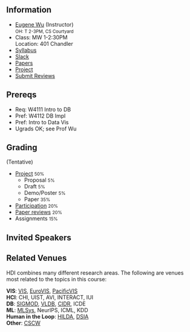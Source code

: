 ## Information 

* [Eugene Wu](http://www.eugenewu.net) (Instructor)     
  <small>OH: T 2-3PM, CS Courtyard</small>   
* Class: MW 1-2:30PM   
  Location: 401 Chandler
* [Syllabus](./syllabus)
* [Slack](https://join.slack.com/t/hdisystems/signup)
* [Papers](./papers)
* [Project](./projects)
* [Submit Reviews](https://github.com/columbiaviz/2021f-systemshdi/wiki)


## Prereqs

* Req: W4111 Intro to DB
* Pref: W4112 DB Impl
* Pref: Intro to Data Vis
* Ugrads OK; see Prof Wu

## Grading 

(Tentative)

* [Project](./projects) <small>50%</small>
  * Proposal <small>5%</small>
  * Draft <small>5%</small>
  * Demo/Poster <small>5%</small>
  * Paper <small>35%</small>
* [Participation](./syllabus#participation)  <small>20%</small> 
* [Paper reviews](./syllabus#reading) <small>20%</small>
* Assignments <small>15%</small>


## Invited Speakers



## Related Venues

HDI combines many different research areas.  The following are venues most related to the topics in this course:

**VIS**: [VIS](http://ieeevis.org), [EuroVIS](https://www.eurovis.org/egev20/), [PacificVIS](http://research.cbs.chula.ac.th/pvis2019/home.aspx)    
**HCI**: CHI, UIST, AVI, INTERACT, IUI    
**DB**:  [SIGMOD](https://sigmod.org/), [VLDB](http://www.vldb.org/), [CIDR](http://cidrdb.org/), ICDE   
**ML**: [MLSys](https://mlsys.org/), NeurIPS, ICML, KDD   
**Human in the Loop**: [HILDA](https://hilda.io/2020/), [DSIA](https://www.interactive-analysis.org/)   
**Other**: [CSCW](http://cscw.acm.org)



